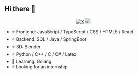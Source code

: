 ## Hi there 👋

<div align="center">
    <a href="https://x.com/Skywalker_Wei"><img src="https://img.shields.io/static/v1?&logo=x&label=&message=@%E9%86%89%E9%9B%AA%E5%AF%92%E5%86%AC&color=black" alt="X"></a>
    <a href="https://space.bilibili.com/288139480"><img src="https://img.shields.io/static/v1?&logo=bilibili&logoColor=00a1d6&label=BiliBli&message=@%E9%86%89%E9%9B%AA%E5%AF%92%E5%86%AC&color=00a1d6"></a>
</div>

- ⭐ Frontend: JavaScript / TypeScript / CSS / HTML5 / React
- ⭐ Backend: SQL / Java / SpringBoot
- ⭐ 3D: Blender
- ⭐ Python / C++ / C / C# / Latex
- 🤔 Learning: Golang
- 💦 Looking for an internship
